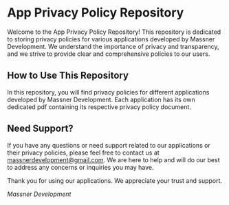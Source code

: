 # App Privacy Policy Repository

Welcome to the App Privacy Policy Repository! This repository is dedicated to storing privacy policies for various applications developed by Massner Development. We understand the importance of privacy and transparency, and we strive to provide clear and comprehensive policies to our users.

## How to Use This Repository

In this repository, you will find privacy policies for different applications developed by Massner Development. Each application has its own dedicated pdf containing its respective privacy policy document.

## Need Support?

If you have any questions or need support related to our applications or their privacy policies, please feel free to contact us at [massnerdevelopment@gmail.com](mailto:massnerdevelopment@gmail.com). We are here to help and will do our best to address any concerns or inquiries you may have.


Thank you for using our applications. We appreciate your trust and support.

*Massner Development*
